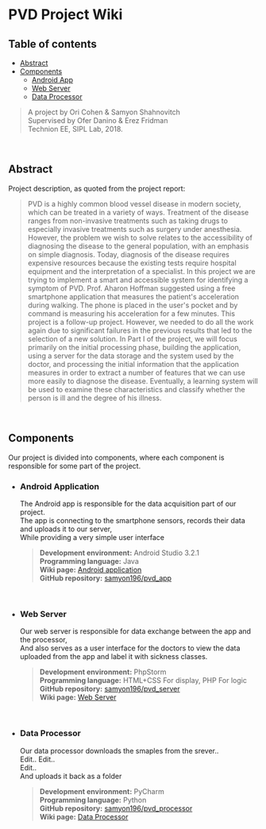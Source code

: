 # PVD Project Wiki

## Table of contents
* [Abstract](#abstract)
* [Components](#components)
	* [Android App](#android-application)
	* [Web Server](#web-server)
	* [Data Processor](#data-processor)

> A project by Ori Cohen & Samyon Shahnovitch  
> Supervised by Ofer Danino & Erez Fridman  
> Technion EE, SIPL Lab, 2018.
<br />


## Abstract
Project description, as quoted from the project report:
> PVD is a highly common blood vessel disease in modern society, which can be treated in a variety of ways.
> Treatment of the disease ranges from non-invasive treatments such as taking drugs to especially invasive
> treatments such as surgery under anesthesia. However, the problem we wish to solve relates to the
> accessibility of diagnosing the disease to the general population, with an emphasis on simple diagnosis.
> Today, diagnosis of the disease requires expensive resources because the existing tests require hospital
> equipment and the interpretation of a specialist.
> In this project we are trying to implement a smart and accessible system for identifying a symptom of PVD.
> Prof. Aharon Hoffman suggested using a free smartphone application that measures the patient's
> acceleration during walking. The phone is placed in the user's pocket and by command is measuring his
> acceleration for a few minutes.
> This project is a follow-up project. However, we needed to do all the work again due to significant failures in
> the previous results that led to the selection of a new solution. In Part I of the project, we will focus primarily
> on the initial processing phase, building the application, using a server for the data storage and the system
> used by the doctor, and processing the initial information that the application measures in order to extract a
> number of features that we can use more easily to diagnose the disease.
> Eventually, a learning system will be used to examine these characteristics and classify whether the person is
> ill and the degree of his illness.
<br />

## Components

Our project is divided into components, where each component is responsible for some part of the project.
<br />

* ### Android Application
	The Android app is responsible for the data acquisition part of our project.  
	The app is connecting to the smartphone sensors, records their data and uploads it to our server,  
	While providing a very simple user interface

	> **Development environment:**	Android Studio 3.2.1  
	> **Programming language:**		Java  
	> **Wiki page:**				[Android application](www.mywiki.com)  
	> **GitHub repository:**		[samyon196/pvd_app](https://github.com/samyon196/pvd_app/)  	
<br />

* ### Web Server
	Our web server is responsible for data exchange between the app and the processor,  
	And also serves as a user interface for the doctors to view the data uploaded from the app and label it with sickness classes.

	> **Development environment:** PhpStorm  
	> **Programming language:** HTML+CSS For display, PHP For logic  
	> **GitHub repository:** [samyon196/pvd_server](https://github.com/samyon196/pvd_server/)  
	> **Wiki page:** [Web Server](www.mywiki.com)  
<br />

* ### Data Processor
	Our data processor downloads the smaples from the srever..  
	Edit..
	Edit..  
	Edit..  
	And uploads it back as a folder

	> **Development environment:** PyCharm  
	> **Programming language:** Python  
	> **GitHub repository:** [samyon196/pvd_processor](https://github.com/samyon196/pvd_processor/)  
	> **Wiki page:** [Data Processor](www.mywiki.com)
<br />
